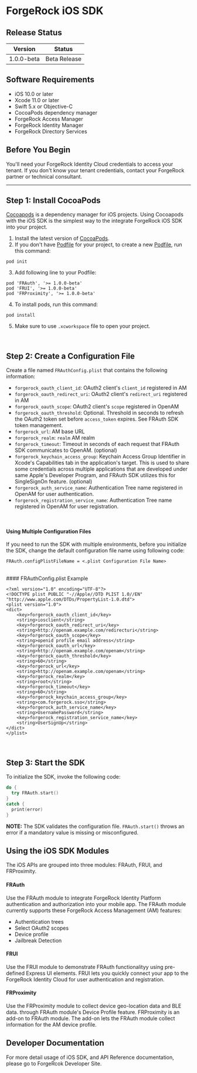 # ForgeRock iOS SDK

## Release Status

| Version       | Status        |
|:-------------:|:-------------:|
| 1.0.0-beta    | Beta Release  |

## Software Requirements
* iOS 10.0 or later
* Xcode 11.0 or later
* Swift 5.x or Objective-C
* CocoaPods dependency manager
* ForgeRock Access Manager
* ForgeRock Identity Manager
* ForgeRock Directory Services


## Before You Begin

You'll need your ForgeRock Identity Cloud credentials to access your tenant. If you don't know your tenant credentials, contact your ForgeRock partner or technical consultant.

---

## Step 1: Install CocoaPods ##

[Cocoapods](https://cocoapods.org/) is a dependency manager for iOS projects.
Using Cocoapods with the iOS SDK is the simplest way to the integrate ForgeRock
iOS SDK into your project.

1. Install the latest version of [CocoaPods](https://guides.cocoapods.org/using/getting-started.html).
2. If you don't have [Podfile](https://guides.cocoapods.org/syntax/podfile.html) for your project, to create a new [Podfile](https://guides.cocoapods.org/syntax/podfile.html), run this command:
```
pod init
```
3. Add following line to your Podfile:
```
pod 'FRAuth', '>= 1.0.0-beta'
pod 'FRUI', '>= 1.0.0-beta'
pod 'FRProximity', '>= 1.0.0-beta'
```
4. To install pods, run this command:
```
pod install
```
5. Make sure to use `.xcworkspace` file to open your project.

<br>

##  Step 2: Create a Configuration File

Create a file named `FRAuthConfig.plist` that contains the following information:

* `forgerock_oauth_client_id`: OAuth2 client's `client_id` registered in AM
* `forgerock_oauth_redirect_uri`: OAuth2 client's `redirect_uri` registered in AM
* `forgerock_oauth_scope`: OAuth2 client's `scope` registered in OpenAM
* `forgerock_oauth_threshold`: Optional. Threshold in seconds to refresh the OAuth2 token set before `access_token` expires. See FRAuth SDK token management.
* `forgerock_url`: AM base URL
* `forgerock_realm`: `realm` AM realm
* `forgerock_timeout`: Timeout in seconds of each request that FRAuth SDK communicates to OpenAM. (optional)
* `forgerock_keychain_access_group`: Keychain Access Group Identifier in Xcode's Capabilities tab in the application's target. This is used to share some credentials across multiple applications that are developed under same Apple's Developer Program, and FRAuth SDK utilizes this for SingleSignOn feature. (optional)
* `forgerock_auth_service_name`: Authentication Tree name registered in OpenAM for user authentication.
* `forgerock_registration_service_name`: Authentication Tree name registered in OpenAM for user registration.

<br>

#### Using Multiple Configuration Files

If you need to run the SDK with multiple environments, before you initialize the SDK, change the default configuration file name using following code:
```
FRAuth.configPlistFileName = <.plist Configuration File Name>
```
<br>
#### FRAuthConfig.plist Example


```
<?xml version="1.0" encoding="UTF-8"?>
<!DOCTYPE plist PUBLIC "-//Apple//DTD PLIST 1.0//EN" "http://www.apple.com/DTDs/PropertyList-1.0.dtd">
<plist version="1.0">
<dict>
	<key>forgerock_oauth_client_id</key>
	<string>iosclient</string>
	<key>forgerock_oauth_redirect_uri</key>
	<string>http://openam.example.com/redirecturi</string>
	<key>forgerock_oauth_scope</key>
	<string>openid profile email address</string>
	<key>forgerock_oauth_url</key>
	<string>http://openam.example.com/openam</string>
	<key>forgerock_oauth_threshold</key>
	<string>60</string>
	<key>forgerock_url</key>
	<string>http://openam.example.com/openam</string>
	<key>forgerock_realm</key>
	<string>root</string>
	<key>forgerock_timeout</key>
	<string>60</string>
	<key>forgerock_keychain_access_group</key>
	<string>com.forgerock.sso</string>
	<key>forgerock_auth_service_name</key>
	<string>UsernamePassword</string>
	<key>forgerock_registration_service_name</key>
	<string>UserSignUp</string>
</dict>
</plist>
```
<br>

## Step 3: Start the SDK

To initialize the SDK, invoke the following code:

```swift
do {
  try FRAuth.start()
}
catch {
  print(error)
}
```

**NOTE:** The SDK validates the configuration file.  `FRAuth.start()` throws an error if a  mandatory value is missing or misconfigured.


## Using the iOS SDK Modules
The iOS APIs are grouped into three modules: FRAuth, FRUI, and FRProximity.

#### FRAuth
Use the FRAuth module to integrate ForgeRock Identity Platform authentication and authorization into your mobile app. The FRAuth module currently supports these ForgeRock Access Management (AM) features:
+ Authentication trees
+ Select OAuth2 scopes
+ Device profile
+ Jailbreak Detection

#### FRUI
Use the FRUI module to demonstrate FRAuth functionalityy using pre-defined Express UI elements. FRUI lets you quickly connect your app to the ForgeRock Identity Cloud for user authentication and registration.

#### FRProximity
Use the FRProximity module to collect device geo-location data and BLE data.  through FRAuth module's Device Profile feature. FRProximity is an add-on to FRAuth module. The add-on
lets the FRAuth module collect information for the AM device profile.


## Developer Documentation
For more detail usage of iOS SDK, and API Reference documentation, please go to ForgeRcok Developer Site.